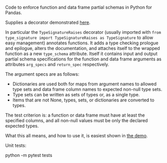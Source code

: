 

Code to enforce function and data frame partial schemas in Python for Pandas.

Supplies a decorator demonstrated [here](https://github.com/WinVector/Examples/blob/main/arg_types/type_check.ipynb).

In particular the `TypeSignatureRaises` decorator (usually imported with `from type_signature import TypeSignatureRaises as TypeSignature` to allow easy management) annotates functions. It adds a type checking prologue and epilogue, alters the documentation, and attaches itself to the wrapped function as a new `type_schema` attribute. Itself it contains input and output partial schema specifications for the function and data frame arguments as attributes `arg_specs` and `return_spec` respectively.

The argument specs are as follows:

  * Dictionaries are used both for maps from argument names to allowed type sets and data frame column names to expected non-null type sets.
  * Type sets can be written as sets of types or, as a single type.
  * Items that are not None, types, sets, or dictionaries are converted to types.

The test criterion is: a function or data frame must have at least the specified columns, and all non-null values must be only the declared expected types.

What this all means, and how to use it, is easiest shown in [the demo](https://github.com/WinVector/Examples/blob/main/arg_types/type_check.ipynb).

Unit tests:

python -m pytest tests
